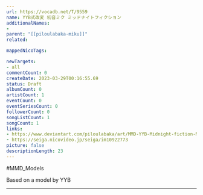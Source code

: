 ```yaml
---
url: https://vocadb.net/T/9559
name: YYB式改変 初音ミク ミッドナイトフィクション
additionalNames: 
- 
parent: "[[piloulabaka-miku]]"
related:

mappedNicoTags:

newTargets:
- all
commentCount: 0
createDate: 2023-03-29T00:16:55.69
status: Draft
albumCount: 0
artistCount: 1
eventCount: 0
eventSeriesCount: 0
followerCount: 0
songListCount: 1
songCount: 1
links: 
- https://www.deviantart.com/piloulabaka/art/MMD-YYB-Midnight-fiction-Miku-Model-DL-859641675
- https://seiga.nicovideo.jp/seiga/im10922773
picture: false
descriptionLength: 23
---
```


#MMD_Models

Based on a model by YYB

---


